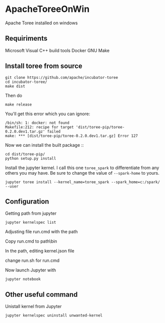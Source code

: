 # ApacheToreeOnWin
Apache Toree installed on windows



Requiriments
-------------------------
Microsoft Visual C++ build tools
Docker
GNU Make



Install toree from source
-------------------------

```
git clone https://github.com/apache/incubator-toree
cd incubator-toree/
make dist
```

Then do

```
make release
```

You'll get this error which you can ignore:

```
/bin/sh: 1: docker: not found
Makefile:212: recipe for target 'dist/toree-pip/toree-0.2.0.dev1.tar.gz' failed
make: *** [dist/toree-pip/toree-0.2.0.dev1.tar.gz] Error 127
```

Now we can install the built package ::

```
cd dist/toree-pip/
python setup.py install
```

Install the jupyter kernel. I call this one `toree_spark` to differentiate from any others you may have.
Be sure to change the value of `--spark-home` to yours.

```
jupyter toree install --kernel_name=toree_spark --spark_home=c:/spark/   --user
```


Configuration
-------------------------

Getting path from jupyter

```
jupyter kernelspec list
```

Adjusting file run.cmd with the path 

Copy run.cmd to path\bin


In the path, editing kernel.json file

change run.sh for run.cmd

Now launch Jupyter with

```
jupyter notebook
```



Other useful command
-------------------------
Unistall kernel from Jupyter

```
jupyter kernelspec uninstall unwanted-kernel
```




